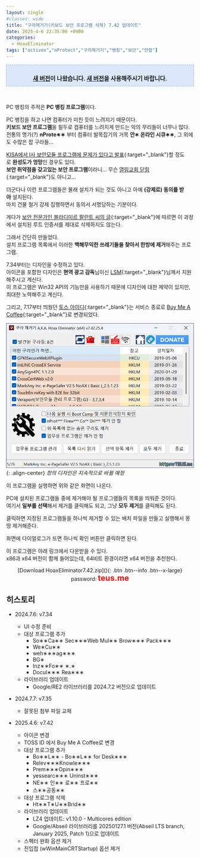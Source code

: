 ```yaml
---
layout: single
#classes: wide
title: "구라제거기(키보드 보안 프로그램 삭제) 7.42 업데이트"
date: 2025-4-6 22:35:00 +0900
categories:
  - HoaxEliminator
tags: ["activex","nProtect","구라제거기","뱅킹","보안","안랩"]
---
```


<div style="border-style: dashed; border-width: 1px; border-color: #79a5e4; background-color: #dbe8fb; padding: 10px;"><p style="text-align: center; margin-bottom: 0;"><span style="font-size: 1.111em;"><b><a href="/hoaxeliminator/HoaxEliminator7.45/">새 버전</a>이 나왔습니다. <a href="/hoaxeliminator/HoaxEliminator7.45/">새 버전</a>을 사용해주시기 바랍니다.</b></span></p></div><p><br /></p>

PC 뱅킹의 주적은 **PC 뱅킹 프로그램**이다.

PC 뱅킹을 하고 나면 컴퓨터가 미친 듯이 느려지기 때문이다.\
**키보드 보안 프로그램**을 필두로 컴퓨터를 느려지게 만드는 악의 무리들이 너무나 많다.\
전통의 명가(?) **nProte∗∗** 부터 컴퓨터 발목잡기의 거목 **안∗ 온라인 시큐∗∗**, 그 외에도 수많은 잡 구라들…

[KISA에서 I사 보안모듈 프로그램에 문제가 있다고 발표](http://www.etnews.com/20161130000139){:target="_blank"}할 정도로 **완성도가 엉망**인 경우도 있다.\
**보안 취약점을 갖고있는 보안 프로그램**이라니… 무슨 [열림교회 닫힘](https://www.google.com/search?q=열림교회+닫힘){:target="_blank"}도 아니고…

더군다나 이런 프로그램들은 몰래 설치가 되는 것도 아니고 아예 **(강제로) 동의를 받아** 설치된다.\
마치 건물 철거 강제 집행하면서 동의서 서명당하는 기분이다.

게다가 [보안 전문가인 블라디미르 팔란트 씨의 글](https://github.com/alanleedev/KoreaSecurityApps/blob/main/03_weakening_tls_protection.md){:target="_blank"}에 따르면 이 과정에서 설치된 루트 인증서를 제대로 삭제하지도 않는다.

그래서 간단히 만들었다.\
설치 프로그램 목록에서 이러한 **백해무익한 쓰레기들을 찾아서 한방에 제거**해주는 프로그램.

7.34부터는 디자인을 수정하고 있다.\
아이콘을 포함한 디자인은 **현역 광고 감독**님이신 [LSM](http://www.leeseungmin.com/){:target="_blank"}님께서 지원해주시고 계신다.\
이 프로그램은 Win32 API의 기능만을 사용하기 때문에 디자인에 대한 제약이 있지만, 최대한 노력해주고 계신다.

그리고, 7.17부터 띄웠던 [토스 아이디](https://toss.me/bluenlive){:target="_blank"}는 서비스 종료로 [Buy Me A Coffee](https://buymeacoffee.com/bluenlive){:target="_blank"}로 변경되었다.

![image](/images/2025-04-06/hoax_Bs64_Q.png){: .align-center}
*창의 디자인은 지속적으로 바뀔 예정*

이 프로그램을 실행하면 위와 같은 화면이 나온다.

PC에 설치된 프로그램들 중에 제거해야 될 프로그램들의 목록을 띄워준 것이다.\
여기서 **일부를 선택**해서 제거를 클릭해도 되고, 그냥 **모두 제거**를 클릭해도 된다.

클릭하면 지정된 프로그램들을 하나씩 제거할 수 있는 배치 파일을 만들고 실행해서 몽땅 제거해준다.

화면에 다이얼로그가 뜨면 하나씩 확인 버튼만 클릭하면 된다.

이 프로그램은 아래 링크에서 다운받을 수 있다.\
x86과 x64 버전이 함께 들어있는데, 64비트 환경이라면 x64 버전을 추천한다.

<div style="text-align: center;" markdown="1">
[Download HoaxEliminator7.42.zip](</attachment/2025-04-06/HoaxEliminator7.42.zip>){: .btn .btn--info .btn--x-large}
<br>password꞉ <span style="color: red; font-size: 1.5em;"><b>teus.me</b></span>
</div>

## 히스토리

* 2024.7.6: v7.34
  * UI 수정 준비
  * 대상 프로그램 추가
    * So∗∗Ca∗∗ Sec∗∗∗Web Mul∗∗ Brow∗∗∗ Pack∗∗∗
    * We∗Cu∗∗
    * weh∗∗∗ag∗∗∗
    * BG∗
    * Inz∗∗Fo∗∗ ∗.∗
    * Docul∗∗∗ Rea∗∗∗
  * 라이브러리 업데이트
    * Google/RE2 라이브러리를 2024.7.2 버전으로 업데이트

* 2024.7.7: v7.35
  * 잘못된 첨부 파일 교체

* 2025.4.6: v7.42
  * 아이콘 변경
  * TOSS ID 에서 Buy Me A Coffee로 변경
  * 대상 프로그램 추가
    * Bo∗∗L∗∗ - Bo∗∗L∗∗ for Desk∗∗∗
    * Relev∗∗∗Knowle∗∗∗
    * Prem∗∗∗Opin∗∗∗
    * yessearc∗∗∗ Uninst∗∗∗
    * NE∗∗ 인∗∗ 로∗∗ 프로∗∗
    * 스∗∗공동∗∗
  * 대상 프로그램 삭제
    * Ht∗∗T∗U∗∗Brid∗∗
  * 라이브러리 업데이트
    * LZ4 업데이트: v1.10.0 - Multicores edition
    * Google/Abseil 라이브러리를 20250127.1 버전(Abseil LTS branch, January 2025, Patch 1)으로 업데이트
  * 스펙터 완화 옵션 제거
  * 진입접 (wWinMainCRTStartup) 옵션 제거
